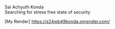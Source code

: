 Sai Achyuth Konda <br>
Searching for stress free state of security

[My Render] https://s24wb49konda.onrender.com/    
